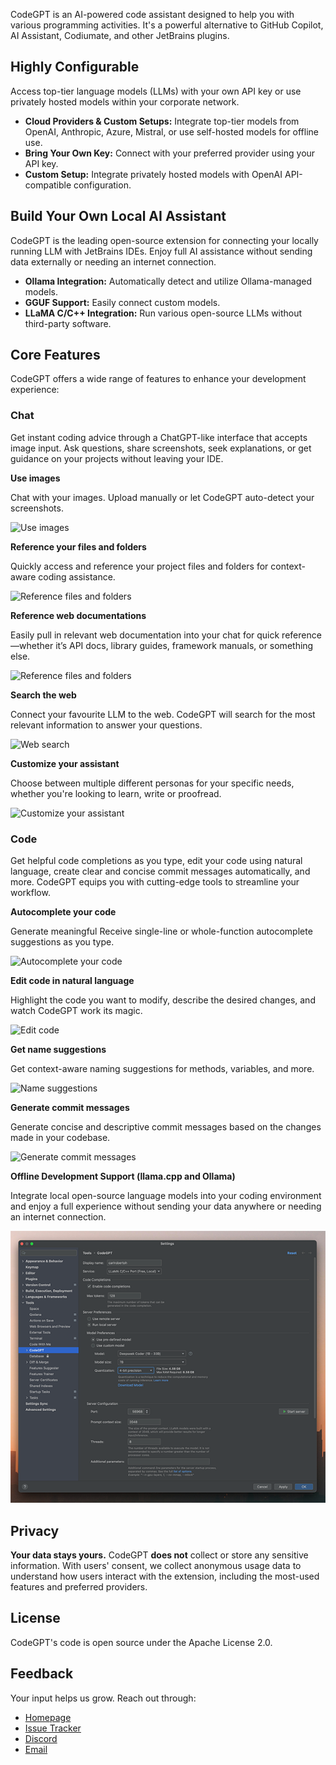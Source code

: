 <!-- Plugin description -->

CodeGPT is an AI-powered code assistant designed to help you with various programming activities. It's a powerful alternative to GitHub Copilot, AI Assistant, Codiumate, and other JetBrains plugins.

## Highly Configurable

Access top-tier language models (LLMs) with your own API key or use privately hosted models within your corporate network.

- **Cloud Providers & Custom Setups:** Integrate top-tier models from OpenAI, Anthropic, Azure, Mistral, or use self-hosted models for offline use.
- **Bring Your Own Key:** Connect with your preferred provider using your API key.
- **Custom Setup:** Integrate privately hosted models with OpenAI API-compatible configuration.

## Build Your Own Local AI Assistant

CodeGPT is the leading open-source extension for connecting your locally running LLM with JetBrains IDEs. Enjoy full AI assistance without sending data externally or needing an internet connection.

- **Ollama Integration:** Automatically detect and utilize Ollama-managed models.
- **GGUF Support:** Easily connect custom models.
- **LLaMA C/C++ Integration:** Run various open-source LLMs without third-party software.

## Core Features

CodeGPT offers a wide range of features to enhance your development experience:

### Chat

Get instant coding advice through a ChatGPT-like interface that accepts image input. Ask questions, share screenshots, seek explanations, or get guidance on your projects without leaving your IDE.

**Use images**

Chat with your images. Upload manually or let CodeGPT auto-detect your screenshots.

![Use images](https://www.codegpt.ee/images/features/use-images-w800.png)

**Reference your files and folders**

Quickly access and reference your project files and folders for context-aware coding assistance.

![Reference files and folders](https://www.codegpt.ee/images/features/reference-files-w800.png)

**Reference web documentations**

Easily pull in relevant web documentation into your chat for quick reference—whether it’s API docs, library guides, framework manuals, or something else.

![Reference files and folders](https://www.codegpt.ee/images/features/reference-docs-w800.png)

**Search the web**

Connect your favourite LLM to the web. CodeGPT will search for the most relevant information to answer your questions.

![Web search](https://www.codegpt.ee/images/features/web-search-w800.png)

**Customize your assistant**

Choose between multiple different personas for your specific needs, whether you're looking to learn, write or proofread. 

![Customize your assistant](https://www.codegpt.ee/images/features/persona-suggestions-w800.png)

### Code

Get helpful code completions as you type, edit your code using natural language, create clear and concise commit messages automatically, and more. CodeGPT equips you with cutting-edge tools to streamline your workflow.

**Autocomplete your code**

Generate meaningful Receive single-line or whole-function autocomplete suggestions as you type.

![Autocomplete your code](https://www.codegpt.ee/images/features/inline-completion-w800.png)

**Edit code in natural language**

Highlight the code you want to modify, describe the desired changes, and watch CodeGPT work its magic.

![Edit code](https://www.codegpt.ee/images/features/edit-code-w800.png)

**Get name suggestions**

Get context-aware naming suggestions for methods, variables, and more.

![Name suggestions](https://www.codegpt.ee/images/features/name-suggestions-w800.png)

**Generate commit messages**

Generate concise and descriptive commit messages based on the changes made in your codebase.

![Generate commit messages](https://www.codegpt.ee/images/features/generate-commit-message-w800.png)

**Offline Development Support (llama.cpp and Ollama)**

Integrate local open-source language models into your coding environment and enjoy a full experience without sending your data anywhere or needing an internet connection.

![Offline Development Support](https://github.com/carlrobertoh/CodeGPT-docs/blob/main/images/plugin-description/old/llama-settings-resized.png?raw=true)

## Privacy

**Your data stays yours.** CodeGPT **does not** collect or store any sensitive information. With users' consent, we collect anonymous usage data to understand how users interact with the extension, including the most-used features and preferred providers.

## License

CodeGPT's code is open source under the Apache License 2.0.

## Feedback

Your input helps us grow. Reach out through:

- [Homepage](https://codegpt.ee)
- [Issue Tracker](https://github.com/carlrobertoh/CodeGPT/issues)
- [Discord](https://discord.gg/8dTGGrwcnR)
- [Email](mailto:carlrobertoh@gmail.com)

<!-- Plugin description end -->
